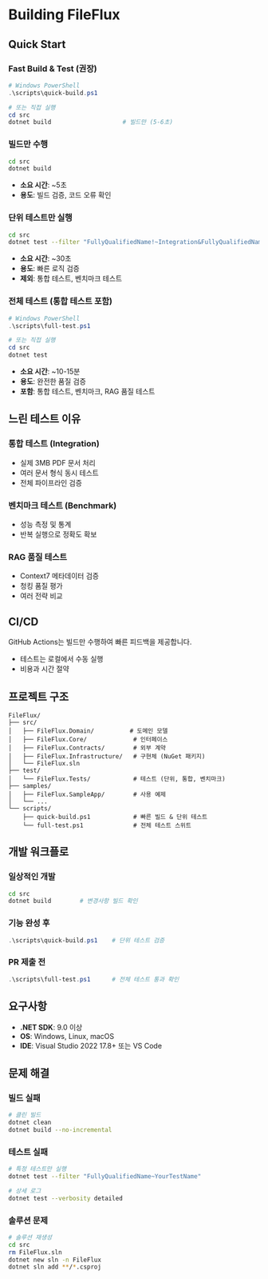 # Building FileFlux

## Quick Start

### Fast Build & Test (권장)
```powershell
# Windows PowerShell
.\scripts\quick-build.ps1

# 또는 직접 실행
cd src
dotnet build                    # 빌드만 (5-6초)
```

### 빌드만 수행
```bash
cd src
dotnet build
```
- **소요 시간**: ~5초
- **용도**: 빌드 검증, 코드 오류 확인

### 단위 테스트만 실행
```bash
cd src
dotnet test --filter "FullyQualifiedName!~Integration&FullyQualifiedName!~Benchmark"
```
- **소요 시간**: ~30초
- **용도**: 빠른 로직 검증
- **제외**: 통합 테스트, 벤치마크 테스트

### 전체 테스트 (통합 테스트 포함)
```powershell
# Windows PowerShell
.\scripts\full-test.ps1

# 또는 직접 실행
cd src
dotnet test
```
- **소요 시간**: ~10-15분
- **용도**: 완전한 품질 검증
- **포함**: 통합 테스트, 벤치마크, RAG 품질 테스트

## 느린 테스트 이유

### 통합 테스트 (Integration)
- 실제 3MB PDF 문서 처리
- 여러 문서 형식 동시 테스트
- 전체 파이프라인 검증

### 벤치마크 테스트 (Benchmark)
- 성능 측정 및 통계
- 반복 실행으로 정확도 확보

### RAG 품질 테스트
- Context7 메타데이터 검증
- 청킹 품질 평가
- 여러 전략 비교

## CI/CD

GitHub Actions는 빌드만 수행하여 빠른 피드백을 제공합니다.
- 테스트는 로컬에서 수동 실행
- 비용과 시간 절약

## 프로젝트 구조

```
FileFlux/
├── src/
│   ├── FileFlux.Domain/          # 도메인 모델
│   ├── FileFlux.Core/             # 인터페이스
│   ├── FileFlux.Contracts/        # 외부 계약
│   ├── FileFlux.Infrastructure/   # 구현체 (NuGet 패키지)
│   └── FileFlux.sln
├── test/
│   └── FileFlux.Tests/            # 테스트 (단위, 통합, 벤치마크)
├── samples/
│   ├── FileFlux.SampleApp/        # 사용 예제
│   └── ...
└── scripts/
    ├── quick-build.ps1            # 빠른 빌드 & 단위 테스트
    └── full-test.ps1              # 전체 테스트 스위트
```

## 개발 워크플로

### 일상적인 개발
```bash
cd src
dotnet build        # 변경사항 빌드 확인
```

### 기능 완성 후
```powershell
.\scripts\quick-build.ps1    # 단위 테스트 검증
```

### PR 제출 전
```powershell
.\scripts\full-test.ps1      # 전체 테스트 통과 확인
```

## 요구사항

- **.NET SDK**: 9.0 이상
- **OS**: Windows, Linux, macOS
- **IDE**: Visual Studio 2022 17.8+ 또는 VS Code

## 문제 해결

### 빌드 실패
```bash
# 클린 빌드
dotnet clean
dotnet build --no-incremental
```

### 테스트 실패
```bash
# 특정 테스트만 실행
dotnet test --filter "FullyQualifiedName~YourTestName"

# 상세 로그
dotnet test --verbosity detailed
```

### 솔루션 문제
```bash
# 솔루션 재생성
cd src
rm FileFlux.sln
dotnet new sln -n FileFlux
dotnet sln add **/*.csproj
```
